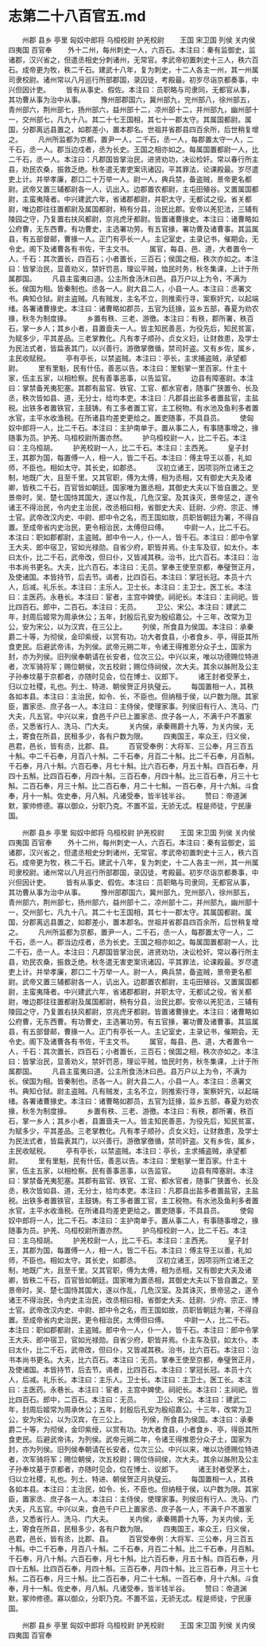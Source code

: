 # 志第二十八百官五.md

　　州郡 县乡 亭里 匈奴中郎将 乌桓校尉 护羌校尉 　　王国 宋卫国 列侯 关内侯 四夷国 百官奉 　　外十二州，每州刺史一人，六百石。本注曰：秦有监御史，监诸郡，汉兴省之，但遣丞相史分刺诸州，无常官。孝武帝初置刺史十三人，秩六百石。成帝更为牧，秩二千石。建武十八年，复为刺史，十二人各主一州，其一州属司隶校尉。诸州常以八月巡行所部郡国，录囚徒，考殿最。初岁尽诣京都奏事，中兴但因计吏。 　　皆有从事史、假佐。本注曰：员职略与司隶同，无都官从事，其功曹从事为治中从事。 　　豫州部郡国六，冀州部九，兖州部八，徐州部五，青州部六，荆州部七，扬州部六，益州部十二，凉州部十二，并州部九，幽州部十一，交州部七，凡九十八。其二十七王国相，其七十一郡太守。其属国都尉。属国，分郡离远县置之，如郡差小，置本郡名。世祖并省郡县四百余所，后世稍复增之。 　　凡州所监都为京都，置尹一人，二千石，丞一人，每郡置太守一人，二千石，丞一人。郡当边戍者，丞为长史。王国之相亦如之。每属国置都尉一人，比二千石，丞一人。本注曰：凡郡国皆掌治民，进贤劝功，决讼检奸。常以春行所主县，劝民农桑，振救乏绝。秋冬遣无害吏案讯诸囚，平其罪法，论课殿最。岁尽遣吏上计。并举孝廉，郡口二十万举一人。尉一人，典兵禁，备盗贼，景帝更名都尉。武帝又置三辅都尉各一人，讥出入。边郡置农都尉，主屯田殖谷。又置属国都尉，主蛮夷降者。中兴建武六年，省诸郡都尉，并职太守，无都试之役。省关都尉，唯边郡往往置都尉及属国都尉，稍有分县，治民比郡。安帝以羌犯法，三辅有陵园之守，乃复置右扶风都尉，京兆虎牙都尉。皆置诸曹掾史。本注曰：诸曹略如公府曹，无东西曹。有功曹史，主选署功劳。有五官掾，署功曹及诸曹事。其监属县，有五部督邮，曹掾一人。正门有亭长一人。主记室史，主录记书，催期会。无令史。阁下及诸曹各有书佐，干主文书。 　　属官，每县、邑、道，大者置令一人，千石：其次置长，四百石；小者置长，三百石；侯国之相，秩次亦如之。本注曰：皆掌治民，显善劝义，禁奸罚恶，理讼平贼，恤民时务，秋冬集课，上计于所属郡国。 　　凡县主蛮夷曰道。公主所食汤沐曰邑。县万户以上为令，不满为长。侯国为相。皆秦制也。丞各一人。尉大县二人，小县一人。本注曰：丞署文书。典知仓狱。尉主盗贼。凡有贼发，主名不立，则推索行寻，案察奸宄，以起端绪。各署诸曹掾史。本注曰：诸曹略如郡员，五官为廷掾，监乡五部，春夏为劝农掾，秋冬为制度掾。 　　乡置有秩、三老、游徼。本注曰：有秩，郡所署，秩百石，掌一乡人；其乡小者，县置啬夫一人。皆主知民善恶，为役先后，知民贫富，为赋多少，平其差品。三老掌教化。凡有孝子顺孙，贞女义妇，让财救患，及学士为民法式者，皆扁表其门，以兴善行。游徼掌徼循，禁司奸盗。又有乡佐，属乡，主民收赋税。 　　亭有亭长，以禁盗贼。本注曰：亭长，主求捕盗贼，承望都尉。 　　里有里魁，民有什伍，善恶以告。本注曰：里魁掌一里百家。什主十家，伍主五家，以相检察。民有善事恶事，以告监官。 　　边县有障塞尉。本注曰：掌禁备羌夷犯塞。其郡有盐官、铁官、工官、都水官者，随事广狭置令、长及丞，秩次皆如县、道，无分士，给均本吏。本注曰：凡郡县出盐多者置盐官，主盐税。出铁多者置铁官，主鼓铸。有工多者置工官，主工税物。有水池及鱼利多者置水官，主平水收渔税。在所诸县均差吏更给之。置吏随事，不具县员。 　　使匈奴中郎将一人，比二千石。本注曰：主护南单于。置从事二人，有事随事增之，掾随事为员。护羌、乌桓校尉所置亦然。 　　护乌桓校尉一人，比二千石。本注曰：主乌桓胡。 　　护羌校尉一人，比二千石。本注曰：主西羌。 　　皇子封王，其郡为国，每置傅一人，相一人，皆二千石。本注曰：傅主导王以善，礼如师，不臣也。相如太守。其长史，如郡丞。 　　汉初立诸王，因项羽所立诸王之制，地既广大，且至千里。又其官职，傅为太傅，相为丞相，又有御史大夫及诸卿，皆秩二千石，百官皆如朝廷。国家唯为置丞相，其御史大夫以下皆自置之。至景帝时，吴、楚七国恃其国大，遂以作乱，几危汉室。及其诛灭，景帝惩之，遂令诸王不得治民，令内史主治民，改丞相曰相，省御史大夫、廷尉、少府、宗正、博士官。武帝改汉内史、中尉、郎中令之名，而王国如故，员职皆朝廷为署，不得自置。至成帝省内史治民，更令相治民，太傅但曰傅。 　　中尉一人，比二千石。本注曰：职如郡都尉，主盗贼。郎中令一人，仆一人，皆千石。本注曰：郎中令掌王大夫、郎中宿卫，官如光禄勋。自省少府，职皆并焉。仆主车及驭，如太仆。本曰太仆，比二千石，武帝改，但曰仆，又皆减其秩。治书，比六百石。本注曰：治书本尚书更名。大夫，比六百石。本注曰：无员。掌奉王使至京都，奉璧贺正月，及使诸国。本皆持节，后去节。谒者，比四百石。本注曰：掌冠长冠。本员十六人，后减。礼乐长。本注曰：主乐人。卫士长。本注曰：主卫士。医工长。本注曰：主医药。永巷长。本注曰：宦者，主宫中婢使。祠祀长。本注曰：主祠祀。皆比四百石。郎中，二百石。本注曰：无员。 　　卫公、宋公。本注曰：建武二年，封周后姬常为周承休公；五年，封殷后孔安为殷绍嘉公。十三年，改常为卫公，安为宋公，以为汉宾，在三公上。 　　列侯，所食县为侯国。本注曰：承秦爵二十等，为彻侯，金印紫绶，以赏有功。功大者食县，小者食乡、亭，得臣其所食吏民。后避武帝讳，为列侯。武帝元朔二年，令诸王得推恩分众子土，国家为封，亦为列侯。旧列侯奉朝请在长安者，位次三公。中兴以来，唯以功德赐位特进者，次军骑将军；赐位朝侯，次五校尉；赐位侍祠侯，次大夫。其余以胏附及公主子孙奉坟墓于京都者，亦随时见会，位在博士、议郎下。 　　诸王封者受茅土，归以立社稷，礼也。列土、特进、朝侯贺正月执璧云。 　　每国置相一人，其秩各如本县。本注曰：主治民，如令、长，不臣也。但纳租于侯，以户数为限。其家臣，置家丞、庶子各一人。本注曰：主侍侯，使理家事。列侯旧有行人、洗马、门大夫，凡五官。中兴以来，食邑千户已上置家丞、庶子各一人，不满千户不置家丞，又悉省行人、洗马、门大夫。 　　关内侯，承秦赐爵十九等，为关内侯，无土，寄食在所县，民租多少，各有户数为限。 　　四夷国王，率众王，归义侯，邑君，邑长，皆有丞，比郡、县。 　　百官受奉例：大将军、三公奉，月三百五十斛。中二千石奉，月百八十斛。二千石奉，月百二十斛。比二千石奉，月百斛。千石奉，月八十斛。六百石奉，月七十斛。比六百石奉，月五十斛。四百石奉，月四十五斛。比四百石奉，月四十斛。三百石奉，月四十斛。比三百石奉，月三十七斛。二百石奉，月三十斛。比二百石奉，月二十七斛。一百石奉，月十六斛。斗食奉，月十一斛。佐史奉，月八斛。凡诸受奉，皆半钱半谷。 　　赞曰：帝道渊默，冢帅修德。寡以御众，分职乃克。不置不监，无骄无忒。程是师徒，宁民康国。

　　州郡 县乡 亭里 匈奴中郎将 乌桓校尉 护羌校尉 　　王国 宋卫国 列侯 关内侯 四夷国 百官奉 　　外十二州，每州刺史一人，六百石。本注曰：秦有监御史，监诸郡，汉兴省之，但遣丞相史分刺诸州，无常官。孝武帝初置刺史十三人，秩六百石。成帝更为牧，秩二千石。建武十八年，复为刺史，十二人各主一州，其一州属司隶校尉。诸州常以八月巡行所部郡国，录囚徒，考殿最。初岁尽诣京都奏事，中兴但因计吏。 　　皆有从事史、假佐。本注曰：员职略与司隶同，无都官从事，其功曹从事为治中从事。 　　豫州部郡国六，冀州部九，兖州部八，徐州部五，青州部六，荆州部七，扬州部六，益州部十二，凉州部十二，并州部九，幽州部十一，交州部七，凡九十八。其二十七王国相，其七十一郡太守。其属国都尉。属国，分郡离远县置之，如郡差小，置本郡名。世祖并省郡县四百余所，后世稍复增之。 　　凡州所监都为京都，置尹一人，二千石，丞一人，每郡置太守一人，二千石，丞一人。郡当边戍者，丞为长史。王国之相亦如之。每属国置都尉一人，比二千石，丞一人。本注曰：凡郡国皆掌治民，进贤劝功，决讼检奸。常以春行所主县，劝民农桑，振救乏绝。秋冬遣无害吏案讯诸囚，平其罪法，论课殿最。岁尽遣吏上计。并举孝廉，郡口二十万举一人。尉一人，典兵禁，备盗贼，景帝更名都尉。武帝又置三辅都尉各一人，讥出入。边郡置农都尉，主屯田殖谷。又置属国都尉，主蛮夷降者。中兴建武六年，省诸郡都尉，并职太守，无都试之役。省关都尉，唯边郡往往置都尉及属国都尉，稍有分县，治民比郡。安帝以羌犯法，三辅有陵园之守，乃复置右扶风都尉，京兆虎牙都尉。皆置诸曹掾史。本注曰：诸曹略如公府曹，无东西曹。有功曹史，主选署功劳。有五官掾，署功曹及诸曹事。其监属县，有五部督邮，曹掾一人。正门有亭长一人。主记室史，主录记书，催期会。无令史。阁下及诸曹各有书佐，干主文书。 　　属官，每县、邑、道，大者置令一人，千石：其次置长，四百石；小者置长，三百石；侯国之相，秩次亦如之。本注曰：皆掌治民，显善劝义，禁奸罚恶，理讼平贼，恤民时务，秋冬集课，上计于所属郡国。 　　凡县主蛮夷曰道。公主所食汤沐曰邑。县万户以上为令，不满为长。侯国为相。皆秦制也。丞各一人。尉大县二人，小县一人。本注曰：丞署文书。典知仓狱。尉主盗贼。凡有贼发，主名不立，则推索行寻，案察奸宄，以起端绪。各署诸曹掾史。本注曰：诸曹略如郡员，五官为廷掾，监乡五部，春夏为劝农掾，秋冬为制度掾。 　　乡置有秩、三老、游徼。本注曰：有秩，郡所署，秩百石，掌一乡人；其乡小者，县置啬夫一人。皆主知民善恶，为役先后，知民贫富，为赋多少，平其差品。三老掌教化。凡有孝子顺孙，贞女义妇，让财救患，及学士为民法式者，皆扁表其门，以兴善行。游徼掌徼循，禁司奸盗。又有乡佐，属乡，主民收赋税。 　　亭有亭长，以禁盗贼。本注曰：亭长，主求捕盗贼，承望都尉。 　　里有里魁，民有什伍，善恶以告。本注曰：里魁掌一里百家。什主十家，伍主五家，以相检察。民有善事恶事，以告监官。 　　边县有障塞尉。本注曰：掌禁备羌夷犯塞。其郡有盐官、铁官、工官、都水官者，随事广狭置令、长及丞，秩次皆如县、道，无分士，给均本吏。本注曰：凡郡县出盐多者置盐官，主盐税。出铁多者置铁官，主鼓铸。有工多者置工官，主工税物。有水池及鱼利多者置水官，主平水收渔税。在所诸县均差吏更给之。置吏随事，不具县员。 　　使匈奴中郎将一人，比二千石。本注曰：主护南单于。置从事二人，有事随事增之，掾随事为员。护羌、乌桓校尉所置亦然。 　　护乌桓校尉一人，比二千石。本注曰：主乌桓胡。 　　护羌校尉一人，比二千石。本注曰：主西羌。 　　皇子封王，其郡为国，每置傅一人，相一人，皆二千石。本注曰：傅主导王以善，礼如师，不臣也。相如太守。其长史，如郡丞。 　　汉初立诸王，因项羽所立诸王之制，地既广大，且至千里。又其官职，傅为太傅，相为丞相，又有御史大夫及诸卿，皆秩二千石，百官皆如朝廷。国家唯为置丞相，其御史大夫以下皆自置之。至景帝时，吴、楚七国恃其国大，遂以作乱，几危汉室。及其诛灭，景帝惩之，遂令诸王不得治民，令内史主治民，改丞相曰相，省御史大夫、廷尉、少府、宗正、博士官。武帝改汉内史、中尉、郎中令之名，而王国如故，员职皆朝廷为署，不得自置。至成帝省内史治民，更令相治民，太傅但曰傅。 　　中尉一人，比二千石。本注曰：职如郡都尉，主盗贼。郎中令一人，仆一人，皆千石。本注曰：郎中令掌王大夫、郎中宿卫，官如光禄勋。自省少府，职皆并焉。仆主车及驭，如太仆。本曰太仆，比二千石，武帝改，但曰仆，又皆减其秩。治书，比六百石。本注曰：治书本尚书更名。大夫，比六百石。本注曰：无员。掌奉王使至京都，奉璧贺正月，及使诸国。本皆持节，后去节。谒者，比四百石。本注曰：掌冠长冠。本员十六人，后减。礼乐长。本注曰：主乐人。卫士长。本注曰：主卫士。医工长。本注曰：主医药。永巷长。本注曰：宦者，主宫中婢使。祠祀长。本注曰：主祠祀。皆比四百石。郎中，二百石。本注曰：无员。 　　卫公、宋公。本注曰：建武二年，封周后姬常为周承休公；五年，封殷后孔安为殷绍嘉公。十三年，改常为卫公，安为宋公，以为汉宾，在三公上。 　　列侯，所食县为侯国。本注曰：承秦爵二十等，为彻侯，金印紫绶，以赏有功。功大者食县，小者食乡、亭，得臣其所食吏民。后避武帝讳，为列侯。武帝元朔二年，令诸王得推恩分众子土，国家为封，亦为列侯。旧列侯奉朝请在长安者，位次三公。中兴以来，唯以功德赐位特进者，次军骑将军；赐位朝侯，次五校尉；赐位侍祠侯，次大夫。其余以胏附及公主子孙奉坟墓于京都者，亦随时见会，位在博士、议郎下。 　　诸王封者受茅土，归以立社稷，礼也。列土、特进、朝侯贺正月执璧云。 　　每国置相一人，其秩各如本县。本注曰：主治民，如令、长，不臣也。但纳租于侯，以户数为限。其家臣，置家丞、庶子各一人。本注曰：主侍侯，使理家事。列侯旧有行人、洗马、门大夫，凡五官。中兴以来，食邑千户已上置家丞、庶子各一人，不满千户不置家丞，又悉省行人、洗马、门大夫。 　　关内侯，承秦赐爵十九等，为关内侯，无土，寄食在所县，民租多少，各有户数为限。 　　四夷国王，率众王，归义侯，邑君，邑长，皆有丞，比郡、县。 　　百官受奉例：大将军、三公奉，月三百五十斛。中二千石奉，月百八十斛。二千石奉，月百二十斛。比二千石奉，月百斛。千石奉，月八十斛。六百石奉，月七十斛。比六百石奉，月五十斛。四百石奉，月四十五斛。比四百石奉，月四十斛。三百石奉，月四十斛。比三百石奉，月三十七斛。二百石奉，月三十斛。比二百石奉，月二十七斛。一百石奉，月十六斛。斗食奉，月十一斛。佐史奉，月八斛。凡诸受奉，皆半钱半谷。 　　赞曰：帝道渊默，冢帅修德。寡以御众，分职乃克。不置不监，无骄无忒。程是师徒，宁民康国。

　　州郡 县乡 亭里 匈奴中郎将 乌桓校尉 护羌校尉 　　王国 宋卫国 列侯 关内侯 四夷国 百官奉

















































